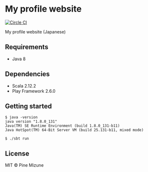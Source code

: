 # My profile website
[![Circle CI](https://img.shields.io/circleci/project/pine/profile-website/master.svg?style=flat-square)](https://circleci.com/gh/pine/profile-website/tree/master)

My profile website (Japanese)

## Requirements

- Java 8

## Dependencies

- Scala 2.12.2
- Play Framework 2.6.0

## Getting started

```
$ java -version
java version "1.8.0_131"
Java(TM) SE Runtime Environment (build 1.8.0_131-b11)
Java HotSpot(TM) 64-Bit Server VM (build 25.131-b11, mixed mode)

$ ./sbt run
```

## License
MIT &copy; Pine Mizune
